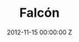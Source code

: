 ---
title: Falcón
img: "/uploads/shaheen-baig-casting-falcon.jpg"
date: 2012-11-15 00:00:00 Z
categories:
- television
tags:
- recent
director: Pete Travis, Gabriel Range
with: Marton Csokas, Hayley Atwell
imdb: "http://www.imdb.com/title/tt2351868/"
video: 74qrawq1ry
layout: project
---